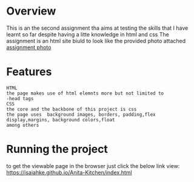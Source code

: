 # Overview #
 
This is an the second assignment tha aims at testing the skills that I have learnt so far despite having a litte
knowledge in html and css
The assignment is an html site biuld to look like the provided photo attached 
[assignment photo](https://github.com/IsaiahKe/Anita-Kitchen/blob/master/Anitas%20Kitchen.jpg)

# Features #
    HTML
    the page makes use of html elemnts more but not limited to
    -head tags
    CSS
    the core and the backbone of this project is css
    the page uses  background images, borders, padding,flex display,margins, background colors,float
    among others

# Running the project #
to get the viewable page in the browser just click the below link
view: <https://isaiahke.github.io/Anita-Kitchen/index.html>

    
